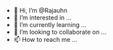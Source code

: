 - 👋 Hi, I’m @Rajauhn
- 👀 I’m interested in ...
- 🌱 I’m currently learning ...
- 💞️ I’m looking to collaborate on ...
- 📫 How to reach me ...

<!---
Rajauhn/Rajauhn is a ✨ special ✨ repository because its `README.md` (this file) appears on your GitHub profile.
You can click the Preview link to take a look at your changes.
--->
